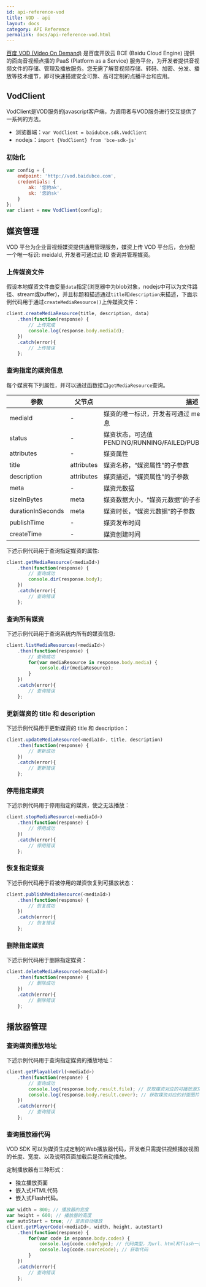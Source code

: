 ```yaml
---
id: api-reference-vod
title: VOD - api
layout: docs
category: API Reference
permalink: docs/api-reference-vod.html
---
```


[百度 VOD (Video On Demand)](https://bce.baidu.com/doc/VOD/index.html) 是百度开放云 BCE (Baidu Cloud Engine) 提供的面向音视频点播的 PaaS (Platform as a Service) 服务平台，为开发者提供音视频文件的存储、管理及播放服务。您无需了解音视频存储、转码、加密、分发、播放等技术细节，即可快速搭建安全可靠、高可定制的点播平台和应用。

## VodClient

VodClient是VOD服务的javascript客户端，为调用者与VOD服务进行交互提供了一系列的方法。

- 浏览器端：`var VodClient = baidubce.sdk.VodClient`
- nodejs：`import {VodClient} from 'bce-sdk-js'`

### 初始化

```js
var config = {
    endpoint: 'http://vod.baidubce.com',
    credentials: {
        ak: '您的ak',
        sk: '您的sk'
    }
};
var client = new VodClient(config);
```

## 媒资管理
VOD 平台为企业音视频媒资提供通用管理服务，媒资上传 VOD 平台后，会分配一个唯一标识: meidaId, 开发者可通过此 ID 查询并管理媒资。

### 上传媒资文件

假设本地媒资文件由变量`data`指定(浏览器中为blob对象，nodejs中可以为文件路径、stream或buffer)，并且标题和描述通过`title`和`description`来描述，下面示例代码用于通过`createMediaResource()`上传媒资文件：

```js
client.createMediaResource(title, description, data)
    .then(function(response) {
        // 上传完成
        console.log(response.body.mediaId);
    })
    .catch(error){
        // 上传错误
    };
```

### 查询指定的媒资信息

每个媒资有下列属性，并可以通过函数接口`getMediaResource`查询。

参数|父节点|描述
---|---|---
mediaId|-|媒资的唯一标识，开发者可通过 mediaId 查询指定媒资的详细信息
status|-|媒资状态，可选值PENDING/RUNNING/FAILED/PUBLISHED/DISABLED/BANNED
attributes|-|媒资属性
title|attributes|媒资名称，“媒资属性”的子参数
description|attributes|媒资描述，“媒资属性”的子参数
meta|-|媒资元数据
sizeInBytes|meta|媒资数据大小，“媒资元数据”的子参数
durationInSeconds|meta|媒资时长，“媒资元数据”的子参数
publishTime|-|媒资发布时间
createTime|-|媒资创建时间

下述示例代码用于查询指定媒资的属性:

```js
client.getMediaResource(<mediaId>)
    .then(function(response) {
        // 查询成功
        console.dir(response.body);
    })
    .catch(error){
        // 查询错误
    };
```

### 查询所有媒资

下述示例代码用于查询系统内所有的媒资信息:

```js
client.listMediaResources(<mediaId>)
    .then(function(response) {
        // 查询成功
        for(var mediaResource in response.body.media) {
            console.dir(mediaResource);
        }
    })
    .catch(error){
        // 查询错误
    };
```

### 更新媒资的 title 和 description

下述示例代码用于更新媒资的 title 和 description：

```js
client.updateMediaResource(<mediaId>, title, description)
    .then(function(response) {
        // 更新成功
    })
    .catch(error){
        // 更新错误
    };
```

### 停用指定媒资

下述示例代码用于停用指定的媒资，使之无法播放：

```js
client.stopMediaResource(<mediaId>)
    .then(function(response) {
        // 停用成功
    })
    .catch(error){
        // 停用错误
    };
```

### 恢复指定媒资

下述示例代码用于将被停用的媒资恢复到可播放状态：

```js
client.publishMediaResource(<mediaId>)
    .then(function(response) {
        // 恢复成功
    })
    .catch(error){
        // 恢复错误
    };
```
### 删除指定媒资

下述示例代码用于删除指定媒资：

```js
client.deleteMediaResource(<mediaId>)
    .then(function(response) {
        // 删除成功
    })
    .catch(error){
        // 删除错误
    };
```

## 播放器管理

### 查询媒资播放地址

下述示例代码用于查询指定媒资的播放地址：

```js
client.getPlayableUrl(<mediaId>)
    .then(function(response) {
        // 查询成功
        console.log(response.body.result.file); // 获取媒资对应的可播放源文件的地址
        console.log(response.body.result.cover); // 获取媒资对应的封面图片的地址
    })
    .catch(error){
        // 查询错误
    };
```

### 查询播放器代码

VOD SDK 可以为媒资生成定制的Web播放器代码，开发者只需提供视频播放视图的长度、宽度、以及说明页面加载后是否自动播放。

定制播放器有三种形式：

- 独立播放页面
- 嵌入式HTML代码
- 嵌入式Flash代码。

```js
var width = 800; // 播放器的宽度
var height = 600; // 播放器的高度
var autoStart = true; // 是否自动播放
client.getPlayerCode(<mediaId>, width, height, autoStart)
    .then(function(response) {
        for(var code in esponse.body.codes) {
            console.log(code.codeType); // 代码类型，为url、html和flash一种，分别表示独立播放页面、嵌入式HTML代码和嵌入式FLASH代码
            console.log(code.sourceCode); // 获取代码
        }
    })
    .catch(error){
        // 查询错误
    };
```

